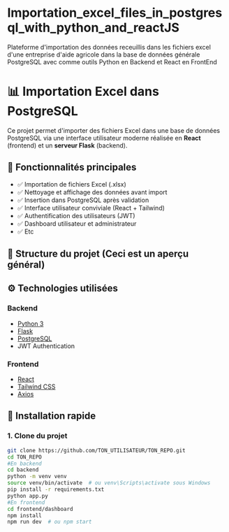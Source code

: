 # Importation_excel_files_in_postgresql_with_python_and_reactJS
Plateforme d'importation des données receuillis dans les fichiers excel d'une entreprise d'aide agricole dans la base de données générale PostgreSQL avec comme outils Python en Backend et React en FrontEnd


# 📊 Importation Excel dans PostgreSQL

Ce projet permet d'importer des fichiers Excel dans une base de données PostgreSQL via une interface utilisateur moderne réalisée en **React** (frontend) et un **serveur Flask** (backend).

## 🚀 Fonctionnalités principales

- ✅ Importation de fichiers Excel (.xlsx)
- ✅ Nettoyage et affichage des données avant import
- ✅ Insertion dans PostgreSQL après validation
- ✅ Interface utilisateur conviviale (React + Tailwind)
- ✅ Authentification des utilisateurs (JWT)
- ✅ Dashboard utilisateur et administrateur
- ✅ Etc

## 🧱 Structure du projet (Ceci est un aperçu général)


## ⚙️ Technologies utilisées

### Backend
- [Python 3](https://www.python.org/)
- [Flask](https://flask.palletsprojects.com/)
- [PostgreSQL](https://www.postgresql.org/)
- JWT Authentication

### Frontend
- [React](https://reactjs.org/)
- [Tailwind CSS](https://tailwindcss.com/)
- [Axios](https://axios-http.com/)

## 🔧 Installation rapide

### 1. Clone du projet

```bash
git clone https://github.com/TON_UTILISATEUR/TON_REPO.git
cd TON_REPO
#En backend
cd backend
python -m venv venv
source venv/bin/activate  # ou venv\Scripts\activate sous Windows
pip install -r requirements.txt
python app.py
#En frontend
cd frontend/dashboard
npm install
npm run dev  # ou npm start


